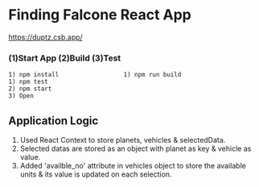 # Finding Falcone React App 

 https://duptz.csb.app/

### (1)Start App                     (2)Build                                 (3)Test
    1) npm install                  1) npm run build                          1) npm test
    2) npm start                        
    3) Open 
    
## Application Logic
1) Used React Context to store planets, vehicles & selectedData.
2) Selected datas are stored as an object with planet as key & vehicle as value.
3) Added 'availble_no' attribute in vehicles object to store the available units & its value is updated on each selection.
